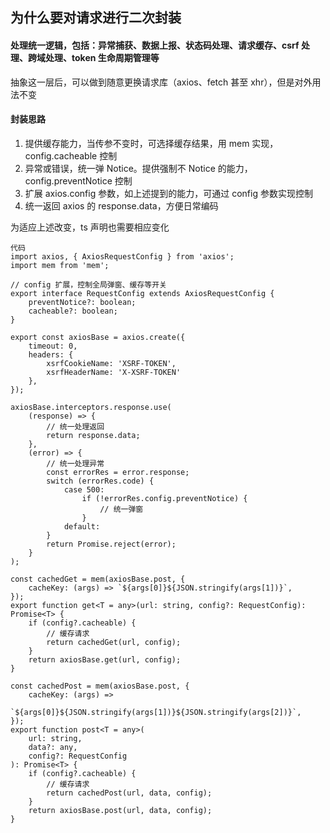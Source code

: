## 为什么要对请求进行二次封装

#### 处理统一逻辑，包括：异常捕获、数据上报、状态码处理、请求缓存、csrf 处理、跨域处理、token 生命周期管理等

抽象这一层后，可以做到随意更换请求库（axios、fetch 甚至 xhr），但是对外用法不变

#### 封装思路

1. 提供缓存能力，当传参不变时，可选择缓存结果，用 mem 实现，config.cacheable 控制
2. 异常或错误，统一弹 Notice。提供强制不 Notice 的能力，config.preventNotice 控制
3. 扩展 axios.config 参数，如上述提到的能力，可通过 config 参数实现控制
4. 统一返回 axios 的 response.data，方便日常编码

为适应上述改变，ts 声明也需要相应变化

```tsx
代码
import axios, { AxiosRequestConfig } from 'axios';
import mem from 'mem';

// config 扩展，控制全局弹窗、缓存等开关
export interface RequestConfig extends AxiosRequestConfig {
    preventNotice?: boolean;
    cacheable?: boolean;
}

export const axiosBase = axios.create({
    timeout: 0,
    headers: {
		xsrfCookieName: 'XSRF-TOKEN',
		xsrfHeaderName: 'X-XSRF-TOKEN'
	},
});

axiosBase.interceptors.response.use(
    (response) => {
        // 统一处理返回
        return response.data;
    },
    (error) => {
        // 统一处理异常
        const errorRes = error.response;
        switch (errorRes.code) {
            case 500:
                if (!errorRes.config.preventNotice) {
                    // 统一弹窗
                }
            default:
        }
        return Promise.reject(error);
    }
);

const cachedGet = mem(axiosBase.post, {
    cacheKey: (args) => `${args[0]}${JSON.stringify(args[1])}`,
});
export function get<T = any>(url: string, config?: RequestConfig): Promise<T> {
    if (config?.cacheable) {
        // 缓存请求
        return cachedGet(url, config);
    }
    return axiosBase.get(url, config);
}

const cachedPost = mem(axiosBase.post, {
    cacheKey: (args) =>
        `${args[0]}${JSON.stringify(args[1])}${JSON.stringify(args[2])}`,
});
export function post<T = any>(
    url: string,
    data?: any,
    config?: RequestConfig
): Promise<T> {
    if (config?.cacheable) {
        // 缓存请求
        return cachedPost(url, data, config);
    }
    return axiosBase.post(url, data, config);
}
```



